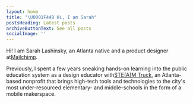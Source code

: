 ```yaml
---
layout: home
title: "\U0001F44B Hi, I am Sarah"
postsHeading: Latest posts
archiveButtonText: See all posts
socialImage: ''
---
```

Hi! I am Sarah Lashinsky, an Atlanta native and a product designer at[Mailchimp](https://mailchimp.com/).

Previously, I spent a few years sneaking hands-on learning into the public education system as a design educator with[STE(A)M Truck](http://www.steamtruck.org/), an Atlanta-based nonprofit that brings high-tech tools and technologies to the city's most under-resourced elementary- and middle-schools in the form of a mobile makerspace.